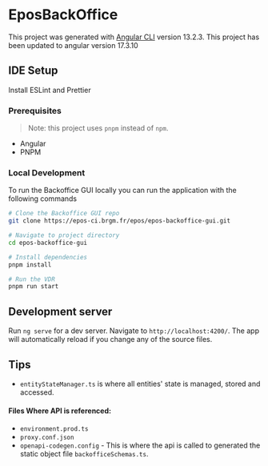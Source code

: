 # EposBackOffice

This project was generated with [Angular CLI](https://github.com/angular/angular-cli) version 13.2.3. This project has been updated to angular version 17.3.10

## IDE Setup

Install ESLint and Prettier

### Prerequisites

> Note: this project uses `pnpm` instead of `npm`.

- Angular
- PNPM

### Local Development

To run the Backoffice GUI locally you can run the application with the following commands

```bash
# Clone the Backoffice GUI repo
git clone https://epos-ci.brgm.fr/epos/epos-backoffice-gui.git

# Navigate to project directory
cd epos-backoffice-gui

# Install dependencies
pnpm install

# Run the VDR
pnpm run start
```

## Development server

Run `ng serve` for a dev server. Navigate to `http://localhost:4200/`. The app will automatically reload if you change any of the source files.

## Tips

- `entityStateManager.ts` is where all entities' state is managed, stored and accessed.

#### Files Where API is referenced:

- `environment.prod.ts`
- `proxy.conf.json`
- `openapi-codegen.config` - This is where the api is called to generated the static object file `backofficeSchemas.ts`.
